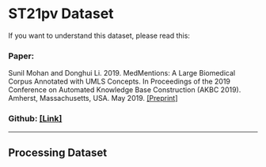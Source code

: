 # ST21pv Dataset

If you want to understand this dataset, please read this:

### Paper:

Sunil Mohan and Donghui Li. 2019. MedMentions: A Large Biomedical Corpus Annotated with UMLS Concepts. In Proceedings of the 2019 Conference on Automated Knowledge Base Construction (AKBC 2019). Amherst, Massachusetts, USA. May 2019. [[Preprint]](https://arxiv.org/abs/1902.09476)

### Github: [[Link]](https://github.com/chanzuckerberg/MedMentions)

<hr/>

## Processing Dataset
